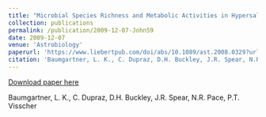 ```yaml
---
title: "Microbial Species Richness and Metabolic Activities in Hypersaline Microbial Mats: Insight into Biosignature Formation Through Lithification"
collection: publications
permalink: /publication/2009-12-07-John59
date: 2009-12-07
venue: 'Astrobiology'
paperurl: 'https://www.liebertpub.com/doi/abs/10.1089/ast.2008.0329?url_ver=Z39.88-2003&rfr_id=ori:rid:crossref.org&rfr_dat=cr_pub%3dpubmed'
citation: 'Baumgartner, L. K., C. Dupraz, D.H. Buckley, J.R. Spear, N.R. Pace, P.T. Visscher'
---
```


<a href='https://www.liebertpub.com/doi/abs/10.1089/ast.2008.0329?url_ver=Z39.88-2003&rfr_id=ori:rid:crossref.org&rfr_dat=cr_pub%3dpubmed'>Download paper here</a>

 Baumgartner, L. K., C. Dupraz, D.H. Buckley, J.R. Spear, N.R. Pace, P.T. Visscher
